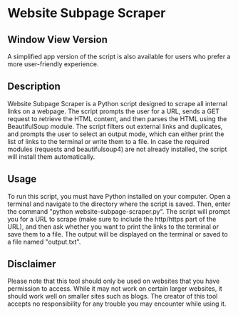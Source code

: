 <!DOCTYPE html>
<html>
  <body>
    <h1>Website Subpage Scraper</h1>
    <h2>Window View Version</h2>
    <p>A simplified app version of the script is also available for users who prefer a more user-friendly experience.</p>
    <h2>Description</h2>
    <p>Website Subpage Scraper is a Python script designed to scrape all internal links on a webpage. The script prompts the user for a URL, sends a GET request to retrieve the HTML content, and then parses the HTML using the BeautifulSoup module. The script filters out external links and duplicates, and prompts the user to select an output mode, which can either print the list of links to the terminal or write them to a file. In case the required modules (requests and beautifulsoup4) are not already installed, the script will install them automatically.</p>
    <h2>Usage</h2>
    <p>To run this script, you must have Python installed on your computer. Open a terminal and navigate to the directory where the script is saved. Then, enter the command "python website-subpage-scraper.py". The script will prompt you for a URL to scrape (make sure to include the http/https part of the URL), and then ask whether you want to print the links to the terminal or save them to a file. The output will be displayed on the terminal or saved to a file named "output.txt".</p>
    <h2>Disclaimer</h2>
    <p>Please note that this tool should only be used on websites that you have permission to access. While it may not work on certain larger websites, it should work well on smaller sites such as blogs. The creator of this tool accepts no responsibility for any trouble you may encounter while using it.</p>
  </body>
</html>
